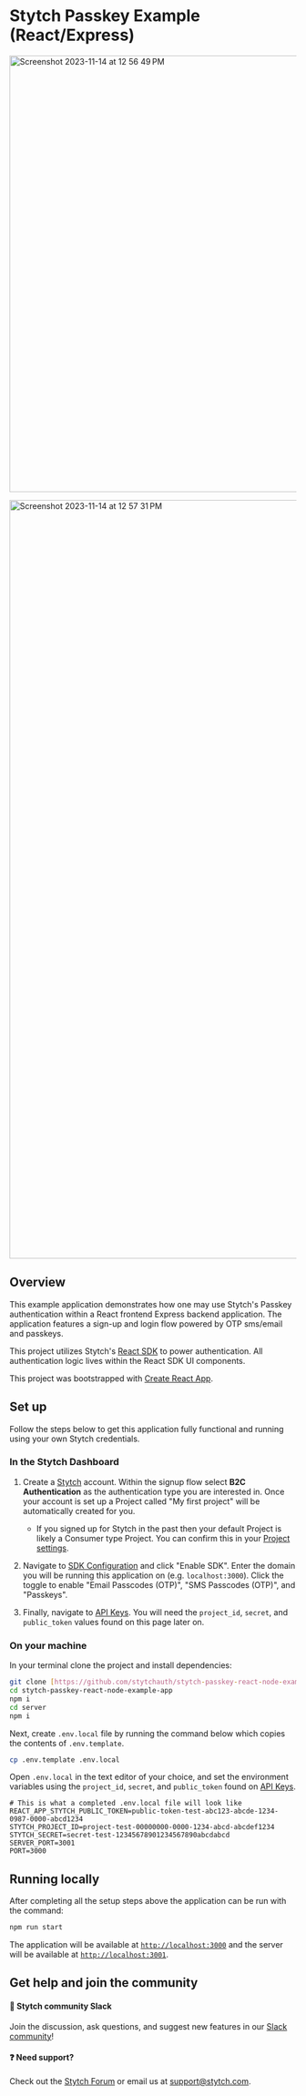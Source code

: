 # Stytch Passkey Example (React/Express)

<p>
    <img width="767" alt="Screenshot 2023-11-14 at 12 56 49 PM" src="https://github.com/stytchauth/stytch-passkey-nextjs-example-app/assets/111321901/f3f2dc67-7e06-4dec-8fde-743fa7f65af8">
</p>
<p>
    <img width="1333" alt="Screenshot 2023-11-14 at 12 57 31 PM" src="https://github.com/stytchauth/stytch-passkey-nextjs-example-app/assets/111321901/4f87d23c-1f2f-47c2-92e5-84794f9f40a3">
</p>

## Overview

This example application demonstrates how one may use Stytch's Passkey authentication within a React frontend Express backend application. The application features a sign-up and login flow powered by OTP sms/email and passkeys.

This project utilizes Stytch's [React SDK](https://www.npmjs.com/package/@stytch/react) to power authentication. All authentication logic lives within the React SDK UI components.

This project was bootstrapped with [Create React App](https://create-react-app.dev/).

## Set up

Follow the steps below to get this application fully functional and running using your own Stytch credentials.

### In the Stytch Dashboard

1. Create a [Stytch](https://stytch.com/) account. Within the signup flow select **B2C Authentication** as the authentication type you are interested in. Once your account is set up a Project called "My first project" will be automatically created for you.

    - If you signed up for Stytch in the past then your default Project is likely a Consumer type Project. You can confirm this in your [Project settings](https://stytch.com/dashboard/project-settings).

2. Navigate to [SDK Configuration](https://stytch.com/dashboard/sdk-configuration) and click "Enable SDK". Enter the domain you will be running this application on (e.g. `localhost:3000`).
   Click the toggle to enable "Email Passcodes (OTP)", "SMS Passcodes (OTP)", and "Passkeys".

3. Finally, navigate to [API Keys](https://stytch.com/dashboard/api-keys). You will need the `project_id`, `secret`, and `public_token` values found on this page later on.

### On your machine

In your terminal clone the project and install dependencies:

```bash
git clone [https://github.com/stytchauth/stytch-passkey-react-node-example-app.git](https://github.com/stytchauth/stytch-passkey-react-node-example-app.git)
cd stytch-passkey-react-node-example-app
npm i
cd server
npm i
```

Next, create `.env.local` file by running the command below which copies the contents of `.env.template`.

```bash
cp .env.template .env.local
```

Open `.env.local` in the text editor of your choice, and set the environment variables using the `project_id`, `secret`, and `public_token` found on [API Keys](https://stytch.com/dashboard/api-keys).

```
# This is what a completed .env.local file will look like
REACT_APP_STYTCH_PUBLIC_TOKEN=public-token-test-abc123-abcde-1234-0987-0000-abcd1234
STYTCH_PROJECT_ID=project-test-00000000-0000-1234-abcd-abcdef1234
STYTCH_SECRET=secret-test-12345678901234567890abcdabcd
SERVER_PORT=3001
PORT=3000
```

## Running locally

After completing all the setup steps above the application can be run with the command:

```bash
npm run start
```

The application will be available at [`http://localhost:3000`](http://localhost:3000) and the server will be available at [`http://localhost:3001`](http://localhost:3001).

## Get help and join the community

#### :speech_balloon: Stytch community Slack

Join the discussion, ask questions, and suggest new features in our [Slack community](https://join.slack.com/t/stytch/shared_invite/zt-nil4wo92-jApJ9Cl32cJbEd9esKkvyg)!

#### :question: Need support?

Check out the [Stytch Forum](https://forum.stytch.com/) or email us at [support@stytch.com](mailto:support@stytch.com).
